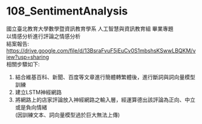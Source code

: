 ﻿# 108_SentimentAnalysis
國立臺北教育大學數學暨資訊教育學系 人工智慧與資訊教育組 畢業專題<br>
以情感分析進行評論之情感分析<br>
結案報告: <br>
https://drive.google.com/file/d/13BsraFvuF5jEuCv0S1mbshsKSwwLBQKM/view?usp=sharing <br>
相關步驟如下:<br>
1. 結合維基百科、新聞、百度等文章進行簡體轉繁體後，進行斷詞與詞向量模型訓練<br>
2. 建立LSTM神經網路
3. 將網路上的店家評論放入神經網路之輸入層，經運算德出該評論為正向、中立或是負向情緒<br>
(因訓練文本、詞向量模型過於巨大無法上傳)
